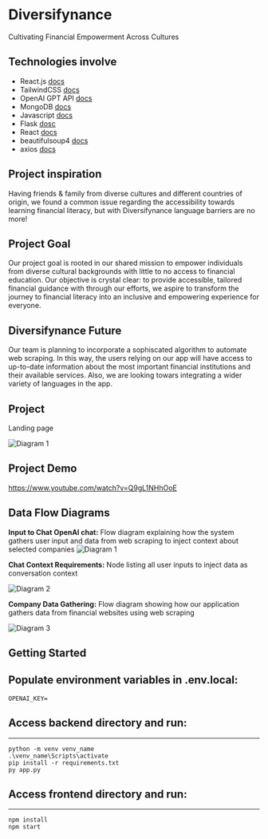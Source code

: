 # Diversifynance
Cultivating Financial Empowerment Across Cultures
## Technologies involve
- React.js [docs]([https://tailwindcss.com/docs/installation])
- TailwindCSS [docs](https://tailwindcss.com/docs/installation)
- OpenAI GPT API [docs](https://platform.openai.com/docs/api-reference)
- MongoDB [docs](https://www.mongodb.com/docs/)
- Javascript [docs](https://developer.mozilla.org/en-US/docs/Web/JavaScript/Guide)
- Flask [dosc](https://flask.palletsprojects.com/en/3.0.x/)
- React [docs](https://react.dev/learn)
- beautifulsoup4 [docs](https://beautiful-soup-4.readthedocs.io/en/latest/)
- axios [docs](https://beautiful-soup-4.readthedocs.io/en/latest/)

## Project inspiration
Having friends & family from diverse cultures and different countries of origin, we found a common issue regarding the accessibility towards learning financial literacy, but with Diversifynance language barriers are no more!

## Project Goal
Our project goal is rooted in our shared mission to empower individuals from diverse cultural backgrounds with little to no access to financial education. Our objective is crystal clear: to provide accessible, tailored financial guidance with through our efforts, we aspire to transform the journey to financial literacy into an inclusive and empowering experience for everyone.

## Diversifynance Future
Our team is planning to incorporate a sophiscated algorithm to automate web scraping. In this way, the users relying on our app will have access to up-to-date information about the most important financial institutions and their available services. Also, we are looking towars integrating a wider variety of languages in the app.
  
## Project
Landing page

![Diagram 1](https://github.com/CardosoJavier/HackUTD/blob/main/frontend/src/assets/img/image2222.png)

## Project Demo
https://www.youtube.com/watch?v=Q9gL1NHhOoE

## Data Flow Diagrams
**Input to Chat OpenAI chat:** Flow diagram explaining how the system gathers user input and data from web scraping to inject context about selected companies
![Diagram 1](https://github.com/CardosoJavier/HackUTD/blob/main/frontend/src/assets/img/1stimage.png)

**Chat Context Requirements:** Node listing all user inputs to inject data as conversation context

![Diagram 2](https://github.com/CardosoJavier/HackUTD/blob/main/frontend/src/assets/img/2ndimage.png)

**Company Data Gathering:** Flow diagram showing how our application gathers data from financial websites using web scraping

![Diagram 3](https://github.com/CardosoJavier/HackUTD/blob/main/frontend/src/assets/img/3rdimage.png)

## Getting Started
Populate environment variables in .env.local:
---
```OPENAI_KEY=```

## Access backend directory and run:
---
```
python -m venv venv_name
.\venv_name\Scripts\activate
pip install -r requirements.txt
py app.py
```

## Access frontend directory and run:
---
```
npm install
npm start
```




